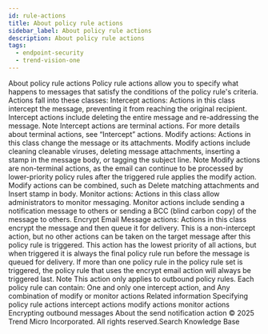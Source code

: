 ```yaml
---
id: rule-actions
title: About policy rule actions
sidebar_label: About policy rule actions
description: About policy rule actions
tags:
  - endpoint-security
  - trend-vision-one
---
```


 About policy rule actions Policy rule actions allow you to specify what happens to messages that satisfy the conditions of the policy rule's criteria. Actions fall into these classes: Intercept actions: Actions in this class intercept the message, preventing it from reaching the original recipient. Intercept actions include deleting the entire message and re-addressing the message. Note Intercept actions are terminal actions. For more details about terminal actions, see “Intercept” actions. Modify actions: Actions in this class change the message or its attachments. Modify actions include cleaning cleanable viruses, deleting message attachments, inserting a stamp in the message body, or tagging the subject line. Note Modify actions are non-terminal actions, as the email can continue to be processed by lower-priority policy rules after the triggered rule applies the modify action. Modify actions can be combined, such as Delete matching attachments and Insert stamp in body. Monitor actions: Actions in this class allow administrators to monitor messaging. Monitor actions include sending a notification message to others or sending a BCC (blind carbon copy) of the message to others. Encrypt Email Message actions: Actions in this class encrypt the message and then queue it for delivery. This is a non-intercept action, but no other actions can be taken on the target message after this policy rule is triggered. This action has the lowest priority of all actions, but when triggered it is always the final policy rule run before the message is queued for delivery. If more than one policy rule in the policy rule set is triggered, the policy rule that uses the encrypt email action will always be triggered last. Note This action only applies to outbound policy rules. Each policy rule can contain: One and only one intercept action, and Any combination of modify or monitor actions Related information Specifying policy rule actions intercept actions modify actions monitor actions Encrypting outbound messages About the send notification action © 2025 Trend Micro Incorporated. All rights reserved.Search Knowledge Base